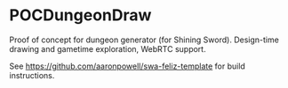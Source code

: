 # POCDungeonDraw
Proof of concept for dungeon generator (for Shining Sword). Design-time drawing and gametime exploration, WebRTC support.

See https://github.com/aaronpowell/swa-feliz-template for build instructions.

